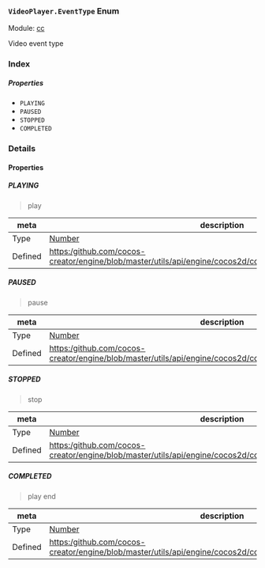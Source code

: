 ### `VideoPlayer.EventType` Enum



Module: [cc](../modules/cc.md)




Video event type

### Index

##### Properties

  - `PLAYING`
  - `PAUSED`
  - `STOPPED`
  - `COMPLETED`

### Details

#### Properties


##### PLAYING

> play

| meta | description |
|------|-------------|
| Type | <a href="https://developer.mozilla.org/en/JavaScript/Reference/Global_Objects/Number" class="crosslink external" target="_blank">Number</a> |
| Defined | [https:/github.com/cocos-creator/engine/blob/master/utils/api/engine/cocos2d/core/components/CCVideoPlayer.js:32](https:/github.com/cocos-creator/engine/blob/master/utils/api/engine/cocos2d/core/components/CCVideoPlayer.js#L32) |



##### PAUSED

> pause

| meta | description |
|------|-------------|
| Type | <a href="https://developer.mozilla.org/en/JavaScript/Reference/Global_Objects/Number" class="crosslink external" target="_blank">Number</a> |
| Defined | [https:/github.com/cocos-creator/engine/blob/master/utils/api/engine/cocos2d/core/components/CCVideoPlayer.js:37](https:/github.com/cocos-creator/engine/blob/master/utils/api/engine/cocos2d/core/components/CCVideoPlayer.js#L37) |



##### STOPPED

> stop

| meta | description |
|------|-------------|
| Type | <a href="https://developer.mozilla.org/en/JavaScript/Reference/Global_Objects/Number" class="crosslink external" target="_blank">Number</a> |
| Defined | [https:/github.com/cocos-creator/engine/blob/master/utils/api/engine/cocos2d/core/components/CCVideoPlayer.js:42](https:/github.com/cocos-creator/engine/blob/master/utils/api/engine/cocos2d/core/components/CCVideoPlayer.js#L42) |



##### COMPLETED

> play end

| meta | description |
|------|-------------|
| Type | <a href="https://developer.mozilla.org/en/JavaScript/Reference/Global_Objects/Number" class="crosslink external" target="_blank">Number</a> |
| Defined | [https:/github.com/cocos-creator/engine/blob/master/utils/api/engine/cocos2d/core/components/CCVideoPlayer.js:47](https:/github.com/cocos-creator/engine/blob/master/utils/api/engine/cocos2d/core/components/CCVideoPlayer.js#L47) |


